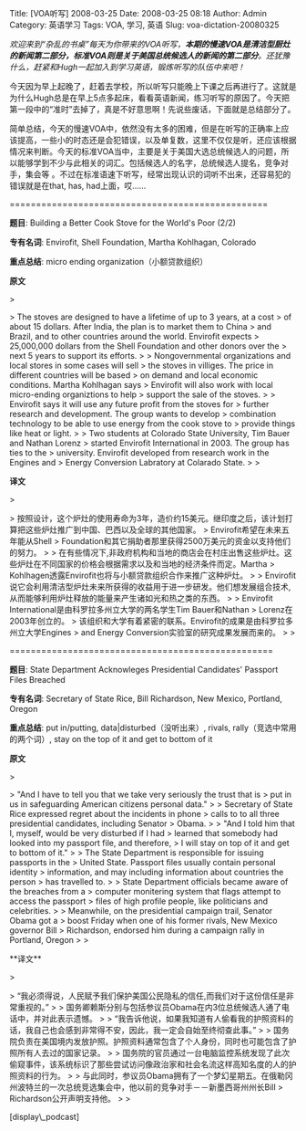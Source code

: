 Title: [VOA听写] 2008-03-25
Date: 2008-03-25 08:18
Author: Admin
Category: 英语学习
Tags: VOA, 学习, 英语
Slug: voa-dictation-20080325

*欢迎来到“杂乱的书桌”每天为你带来的VOA听写，**本期的慢速VOA是清洁型厨灶的新闻第二部分，标准VOA则是关于美国总统候选人的新闻的第二部分**。还犹豫什么，赶紧和Hugh一起加入到学习英语，锻炼听写的队伍中来吧！*

</p>

今天因为早上起晚了，赶着去学校，所以听写只能晚上下课之后再进行了。这就是为什么Hugh总是在早上5点多起床，看看英语新闻，练习听写的原因了。今天把第一段中的“准时”去掉了，真是不好意思啊！先说些废话，下面就是总结部分了。

</p>

简单总结，今天的慢速VOA中，依然没有太多的困难，但是在听写的正确率上应该提高，一些小的时态还是会犯错误，以及单复数，这里不仅仅是听，还应该根据情况来判断。今天的标准VOA当中，主要是关于美国大选总统候选人的问题，所以能够学到不少与此相关的词汇。包括候选人的名字，总统候选人提名，竞争对手，集会等
。不过在标准语速下听写，经常出现认识的词听不出来，还容易犯的错误就是在that,
has, had上面，哎……

</p>
=================================================

**题目**: Building a Better Cook Stove for the World's Poor (2/2)

</p>

**专有名词**: Envirofit, Shell Foundation, Martha Kohlhagan, Colorado

</p>

**重点总结**: micro ending organization（小额贷款组织）

</p>

**原文**

<p>
> </p>
> The stoves are designed to have a lifetime of up to 3 years, at a cost
> of about 15 dollars. After India, the plan is to market them to China
> and Brazil, and to other countries around the world. Envirofit expects
> 25,000,000 dollars from the Shell Foundation and other donors over the
> next 5 years to support its efforts.
>
> Nongovernmental organizations and local stores in some cases will sell
> the stoves in villiges. The price in different countries will be based
> on demand and local economic conditions. Martha Kohlhagan says
> Envirofit will also work with local micro-ending organiztions to help
> support the sale of the stoves.
>
> Envirofit says it will use any future profit from the stoves for
> further research and development. The group wants to develop
> combination technology to be able to use energy from the cook stove to
> provide things like heat or light.
>
> Two students at Colorado State University, Tim Bauer and Nathan Lorenz
> started Envirofit International in 2003. The group has ties to the
> university. Envirofit developed from research work in the Engines and
> Energy Conversion Labratory at Colarado State.
>
> <p>

</p>

**译文**

<p>
> </p>
> 按照设计，这个炉灶的使用寿命为3年，造价约15美元。继印度之后，该计划打算把这些炉灶推广到中国、巴西以及全球的其他国家。
> Envirofit希望在未来五年能从Shell
> Foundation和其它捐助者那里获得2500万美元的资金以支持他们的努力。
>
> 在有些情况下,非政府机构和当地的商店会在村庄出售这些炉灶。这些炉灶在不同国家的价格会根据需求以及和当地的经济条件而定。Martha
> Kohlhagen透露Envirofit也将与小额贷款组织合作来推广这种炉灶。
>
> Envirofit说它会利用清洁型炉灶未来所获得的收益用于进一步研发。他们想发展组合技术,从而能够利用炉灶释放的能量来产生诸如光和热之类的东西。
>
> Envirofit International是由科罗拉多州立大学的两名学生Tim Bauer和Nathan
> Lorenz在2003年创立的。
> 该组织和大学有着紧密的联系。Envirofit的成果是由科罗拉多州立大学Engines
> and Energy Conversion实验室的研究成果发展而来的。
>
> <p>

</p>
==================================================

**题目**: State Department Acknowleges Presidential Candidates' Passport
Files Breached

</p>

**专有名词**: Secretary of State Rice, Bill Richardson, New Mexico,
Portland, Oregon

</p>

**重点总结**: put in/putting, data|disturbed（没听出来）, rivals,
rally（竞选中常用的两个词）, stay on the top of it and get to bottom of it

</p>

**原文**

<p>
> </p>
> "And I have to tell you that we take very seriously the trust that is
> put in us in safeguarding American citizens personal data."
>
> Secretary of State Rice expressed regret about the incidents in phone
> calls to to all three presidential candidates, including Senator
> Obama.
>
> "And I told him that I, myself, would be very disturbed if I had
> learned that somebody had looked into my passport file, and therefore,
> I will stay on top of it and get to bottom of it."
>
> The State Department is responsible for issuing passports in the
> United State. Passport files usually contain personal identity
> information, and may including information about countries the person
> has travelled to.
>
> State Department officials became aware of the breaches from a
> computer monitering system that flags attempt to access the passport
> files of high profile people, like politicians and celebrities.
>
> Meanwhile, on the presidential campaign trail, Senator Obama got a
> boost Friday when one of his former rivals, New Mexico governor Bill
> Richardson, endorsed him during a campaign rally in Portland, Oregon
>
> <p>

</p>
**译文**

<p>
> </p>
> “我必须得说，人民赋予我们保护美国公民隐私的信任,而我们对于这份信任是非常重视的。”
>
> 国务卿赖斯分别与包括参议员Obama在内3位总统候选人通了电话中，并对此表示遗憾。
>
> “我告诉他说，如果我知道有人偷看我的护照资料的话，我自己也会感到非常得不安，因此，我一定会自始至终彻查此事。”
>
> 国务院负责在美国境内发放护照。护照资料通常包含了个人身份，同时也可能包含了护照所有人去过的国家记录。
>
> 国务院的官员通过一台电脑监控系统发现了此次偷窥事件，该系统标识了那些尝试访问像政治家和社会名流这样高知名度的人的护照资料的行为。
>
> 与此同时，参议员Obama拥有了一个梦幻星期五。在俄勒冈州波特兰的一次总统竞选集会中，他以前的竞争对手－－新墨西哥州州长Bill
> Richardson公开声明支持他。
>
> <p>

</p>
[display\_podcast]
